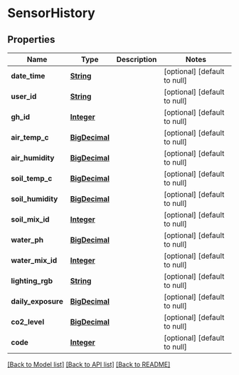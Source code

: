 # SensorHistory

## Properties

Name | Type | Description | Notes
------------ | ------------- | ------------- | -------------
**date\_time** | [**String**](string.md) |  | [optional] [default to null]
**user\_id** | [**String**](string.md) |  | [optional] [default to null]
**gh\_id** | [**Integer**](integer.md) |  | [optional] [default to null]
**air\_temp\_c** | [**BigDecimal**](number.md) |  | [optional] [default to null]
**air\_humidity** | [**BigDecimal**](number.md) |  | [optional] [default to null]
**soil\_temp\_c** | [**BigDecimal**](number.md) |  | [optional] [default to null]
**soil\_humidity** | [**BigDecimal**](number.md) |  | [optional] [default to null]
**soil\_mix\_id** | [**Integer**](integer.md) |  | [optional] [default to null]
**water\_ph** | [**BigDecimal**](number.md) |  | [optional] [default to null]
**water\_mix\_id** | [**Integer**](integer.md) |  | [optional] [default to null]
**lighting\_rgb** | [**String**](string.md) |  | [optional] [default to null]
**daily\_exposure** | [**BigDecimal**](number.md) |  | [optional] [default to null]
**co2\_level** | [**BigDecimal**](number.md) |  | [optional] [default to null]
**code** | [**Integer**](integer.md) |  | [optional] [default to null]

[[Back to Model list]](../../../README.md#documentation-for-models) [[Back to API list]](../../../README.md#documentation-for-api-endpoints) [[Back to README]](../../../README.md)

